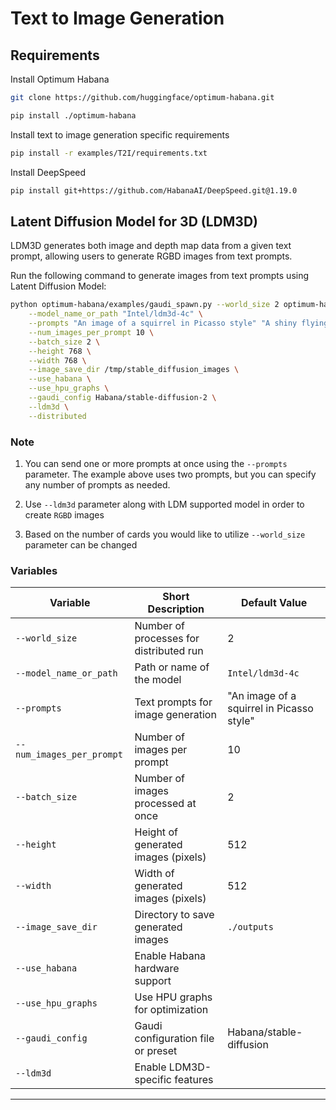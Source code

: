 # Text to Image Generation 

## Requirements

Install Optimum Habana

```sh
git clone https://github.com/huggingface/optimum-habana.git

pip install ./optimum-habana
```
Install text to image generation specific requirements

```sh
pip install -r examples/T2I/requirements.txt
```

Install DeepSpeed 

```sh
pip install git+https://github.com/HabanaAI/DeepSpeed.git@1.19.0
```

## Latent Diffusion Model for 3D (LDM3D)

LDM3D generates both image and depth map data from a given text prompt, allowing users to generate RGBD images from text prompts.


Run the following command to generate images from text prompts using Latent Diffusion Model:

```sh
python optimum-habana/examples/gaudi_spawn.py --world_size 2 optimum-habana/examples/stable-diffusion/text_to_image_generation.py \
    --model_name_or_path "Intel/ldm3d-4c" \
    --prompts "An image of a squirrel in Picasso style" "A shiny flying horse taking off" \
    --num_images_per_prompt 10 \
    --batch_size 2 \
    --height 768 \
    --width 768 \
    --image_save_dir /tmp/stable_diffusion_images \
    --use_habana \
    --use_hpu_graphs \
    --gaudi_config Habana/stable-diffusion-2 \
    --ldm3d \
    --distributed

```

### Note
1. You can send one or more prompts at once using the `--prompts` parameter. The example above uses two prompts, but you can specify any number of prompts as needed.

2. Use `--ldm3d` parameter along with LDM supported model in order to create `RGBD` images 

3. Based on the number of cards you would like to utilize `--world_size` parameter can be changed 

### Variables

| Variable                  | Short Description                        | Default Value         |
|---------------------------|------------------------------------------|-----------------------|
| `--world_size`            | Number of processes for distributed run  | 2                     |
| `--model_name_or_path`    | Path or name of the model                | `Intel/ldm3d-4c`      |
| `--prompts`               | Text prompts for image generation        | "An image of a squirrel in Picasso style"                  |
| `--num_images_per_prompt` | Number of images per prompt              | 10                     |
| `--batch_size`            | Number of images processed at once       | 2                     |
| `--height`                | Height of generated images (pixels)      | 512                   |
| `--width`                 | Width of generated images (pixels)       | 512                   |
| `--image_save_dir`        | Directory to save generated images       | `./outputs`           |
| `--use_habana`            | Enable Habana hardware support           |                  |
| `--use_hpu_graphs`        | Use HPU graphs for optimization          |                  |
| `--gaudi_config`          | Gaudi configuration file or preset       | Habana/stable-diffusion         |
| `--ldm3d`                 | Enable LDM3D-specific features           |                  |
---
